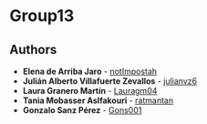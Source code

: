 # Group13

## Authors

- **Elena de Arriba Jaro** - [notImpostah](https://github.com/notImpostah)  
- **Julián Alberto Villafuerte Zevallos** - [julianvz6](https://github.com/julianvz6)  
- **Laura Granero Martín** - [Lauragm04](https://github.com/Lauragm04)  
- **Tania Mobasser Aslfakouri** - [ratmantan](https://github.com/ratmantan)
- **Gonzalo Sanz Pérez** - [Gons001](https://github.com/Gons001)  